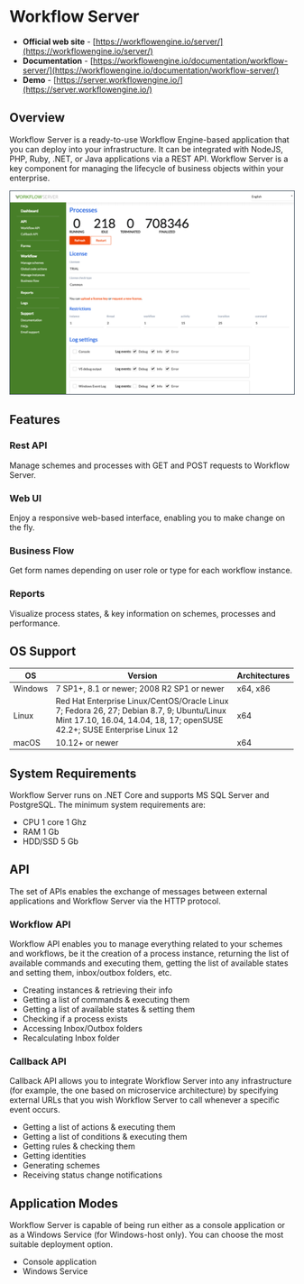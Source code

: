 # Workflow Server

* **Official web site** - [https://workflowengine.io/server/](https://workflowengine.io/server/)
* **Documentation** - [https://workflowengine.io/documentation/workflow-server/](https://workflowengine.io/documentation/workflow-server/)
* **Demo** - [https://server.workflowengine.io/](https://server.workflowengine.io/)

## Overview

Workflow Server is a ready-to-use Workflow Engine-based application that you can deploy into your infrastructure. It can be integrated with NodeJS, PHP, Ruby, .NET, or Java applications via a REST API. Workflow Server is a key component for managing the lifecycle of business objects within your enterprise.

<a href="https://server.workflowengine.io/"><img src="screenshot.png" width="580" style="
    border: 1px solid;
    border-color: #3e4d5c;"></a>

## Features

### Rest API

Manage schemes and processes with GET and POST requests to Workflow Server.

### Web UI

Enjoy a responsive web-based interface, enabling you to make change on the fly.

### Business Flow

Get form names depending on user role or type for each workflow instance.

### Reports

Visualize process states, & key information on schemes, processes and performance.

## OS Support

| OS      | Version                                                                                                                                                               | Architectures |
|---------|-----------------------------------------------------------------------------------------------------------------------------------------------------------------------|---------------|
| Windows | 7 SP1+, 8.1 or newer; 2008 R2 SP1 or newer                                                                                                                            | x64, x86      |
| Linux   | Red Hat Enterprise Linux/CentOS/Oracle Linux 7; Fedora 26, 27; Debian 8.7, 9; Ubuntu/Linux Mint 17.10, 16.04, 14.04, 18, 17; openSUSE 42.2+; SUSE Enterprise Linux 12 | x64           |
| macOS   | 10.12+ or newer                                                                                                                                                       | x64           |

## System Requirements

Workflow Server runs on .NET Core and supports MS SQL Server and PostgreSQL. The minimum system requirements are:

* CPU 1 core 1 Ghz 
* RAM 1 Gb 
* HDD/SSD 5 Gb

## API

The set of APIs enables the exchange of messages between external applications and Workflow Server via the HTTP protocol.

### Workflow API

Workflow API enables you to manage everything related to your schemes and workflows, be it the creation of a process instance, returning the list of available commands and executing them, getting the list of available states and setting them, inbox/outbox folders, etc.

* Creating instances & retrieving their info
* Getting a list of commands & executing them
* Getting a list of available states & setting them
* Checking if a process exists
* Accessing Inbox/Outbox folders
* Recalculating Inbox folder
 
### Callback API

Callback API allows you to integrate Workflow Server into any infrastructure (for example, the one based on microservice architecture) by specifying external URLs that you wish Workflow Server to call whenever a specific event occurs.

* Getting a list of actions & executing them
* Getting a list of conditions & executing them
* Getting rules & checking them
* Getting identities
* Generating schemes
* Receiving status change notifications

## Application Modes

Workflow Server is capable of being run either as a console application or as a Windows Service (for Windows-host only). You can choose the most suitable deployment option.

* Console application 
* Windows Service
